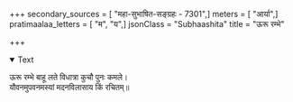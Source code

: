 +++
secondary_sources = [ "महा-सुभाषित-सङ्ग्रहः - 7301",]
meters = [ "आर्या",]
pratimaalaa_letters = [ "म", "य",]
jsonClass = "Subhaashita"
title = "ऊरू रम्भे"

+++

<details open><summary>Text</summary>

ऊरू रम्भे बाहू लते विधात्रा कुचौ पुनः कमले।  
यौवनमुपवनमस्यां मदनविलासाय किं रचितम्॥
</details>
